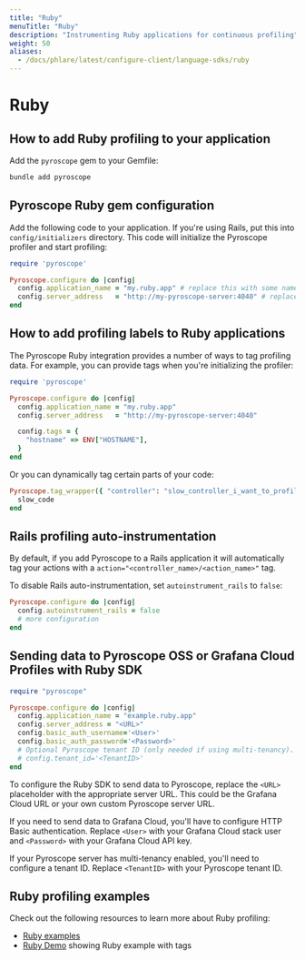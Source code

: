 ```yaml
---
title: "Ruby"
menuTitle: "Ruby"
description: "Instrumenting Ruby applications for continuous profiling"
weight: 50
aliases:
  - /docs/phlare/latest/configure-client/language-sdks/ruby
---
```


# Ruby

## How to add Ruby profiling to your application

Add the `pyroscope` gem to your Gemfile:


```bash
bundle add pyroscope
```

## Pyroscope Ruby gem configuration


Add the following code to your application. If you're using Rails, put this into `config/initializers` directory. This code will initialize the Pyroscope profiler and start profiling:

```ruby
require 'pyroscope'

Pyroscope.configure do |config|
  config.application_name = "my.ruby.app" # replace this with some name for your application
  config.server_address   = "http://my-pyroscope-server:4040" # replace this with the address of your Pyroscope server
end
```

## How to add profiling labels to Ruby applications

The Pyroscope Ruby integration provides a number of ways to tag profiling data. For example, you can provide tags when you're initializing the profiler:

```ruby
require 'pyroscope'

Pyroscope.configure do |config|
  config.application_name = "my.ruby.app"
  config.server_address   = "http://my-pyroscope-server:4040"

  config.tags = {
    "hostname" => ENV["HOSTNAME"],
  }
end
```

Or you can dynamically tag certain parts of your code:

```ruby
Pyroscope.tag_wrapper({ "controller": "slow_controller_i_want_to_profile" }) do
  slow_code
end
```

## Rails profiling auto-instrumentation

By default, if you add Pyroscope to a Rails application it will automatically tag your actions with a `action="<controller_name>/<action_name>"` tag.

To disable Rails auto-instrumentation, set `autoinstrument_rails` to `false`:
```ruby
Pyroscope.configure do |config|
  config.autoinstrument_rails = false
  # more configuration
end
```

## Sending data to Pyroscope OSS or Grafana Cloud Profiles with Ruby SDK

```ruby
require "pyroscope"

Pyroscope.configure do |config|
  config.application_name = "example.ruby.app"
  config.server_address = "<URL>"
  config.basic_auth_username='<User>'
  config.basic_auth_password='<Password>'
  # Optional Pyroscope tenant ID (only needed if using multi-tenancy). Not needed for Grafana Cloud.
  # config.tenant_id='<TenantID>'
end
```

To configure the Ruby SDK to send data to Pyroscope, replace the `<URL>` placeholder with the appropriate server URL. This could be the Grafana Cloud URL or your own custom Pyroscope server URL.

If you need to send data to Grafana Cloud, you'll have to configure HTTP Basic authentication. Replace `<User>` with your Grafana Cloud stack user and `<Password>` with your Grafana Cloud API key.

If your Pyroscope server has multi-tenancy enabled, you'll need to configure a tenant ID. Replace `<TenantID>` with your Pyroscope tenant ID.

## Ruby profiling examples

Check out the following resources to learn more about Ruby profiling:
- [Ruby examples](https://github.com/pyroscope-io/pyroscope/tree/main/examples/ruby)
- [Ruby Demo](https://demo.pyroscope.io/?query=rideshare-app-ruby.cpu%7B%7D) showing Ruby example with tags
